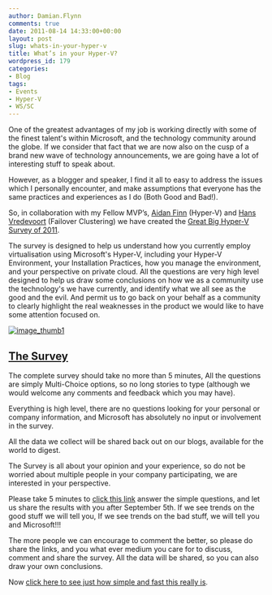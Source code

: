 ```yaml
---
author: Damian.Flynn
comments: true
date: 2011-08-14 14:33:00+00:00
layout: post
slug: whats-in-your-hyper-v
title: What’s in your Hyper-V?
wordpress_id: 179
categories:
- Blog
tags:
- Events
- Hyper-V
- WS/SC
---
```


One of the greatest advantages of my job is working directly with some of the finest talent's within Microsoft, and the technology community around the globe. If we consider that fact that we are now also on the cusp of a brand new wave of technology announcements, we are going have a lot of interesting stuff to speak about.

However, as a blogger and speaker, I find it all to easy to address the issues which I personally encounter, and make assumptions that everyone has the same practices and experiences as I do (Both Good and Bad!).

So, in collaboration with my Fellow MVP’s, [Aidan Finn](http://www.aidanfinn.com/) (Hyper-V) and [Hans Vredevoort](http://www.hyper-v.nu/) (Failover Clustering) we have created the [Great Big Hyper-V Survey of 2011](http://kwiksurveys.com/?u=BigHyperVSurvey2011).

The survey is designed to help us understand how you currently employ virtualisation using Microsoft's Hyper-V, including your Hyper-V Environment, your Installation Practices, how you manage the environment, and your perspective on private cloud. All the questions are very high level designed to help us draw some conclusions on how we as a community use the technology's we have currently, and identify what we all see as the good and the evil. And permit us to go back on your behalf as a community to clearly highlight the real weaknesses in the product we would like to have some attention focused on.

[![image_thumb1](/Media/2014/02/image_thumb1_thumb1.png)](/Media/2014/02/image_thumb11.png)

## [The Survey](http://kwiksurveys.com/?u=BigHyperVSurvey2011)

The complete survey should take no more than 5 minutes, All the questions are simply Multi-Choice options, so no long stories to type (although we would welcome any comments and feedback which you may have).

Everything is high level, there are no questions looking for your personal or company information, and Microsoft has absolutely no input or involvement in the survey. 

All the data we collect will be shared back out on our blogs, available for the world to digest.

The Survey is all about your opinion and your experience, so do not be worried about multiple people in your company participating, we are interested in your perspective.

Please take 5 minutes to [click this link](http://kwiksurveys.com/?u=BigHyperVSurvey2011) answer the simple questions, and let us share the results with you after September 5th. If we see trends on the good stuff we will tell you, If we see trends on the bad stuff, we will tell you and Microsoft!!!

The more people we can encourage to comment the better, so please do share the links, and you what ever medium you care for to discuss, comment and share the survey. All the data will be shared, so you can also draw your own conclusions.

Now [click here to see just how simple and fast this really is](http://kwiksurveys.com/?u=BigHyperVSurvey2011).
